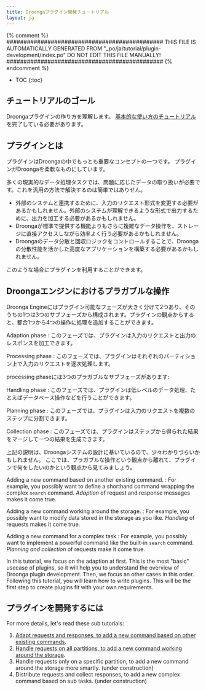 ```yaml
---
title: Droongaプラグイン開発チュートリアル
layout: ja
---
```


{% comment %}
##############################################
  THIS FILE IS AUTOMATICALLY GENERATED FROM
  "_po/ja/tutorial/plugin-development/index.po"
  DO NOT EDIT THIS FILE MANUALLY!
##############################################
{% endcomment %}


* TOC
{:toc}

## チュートリアルのゴール

Droongaプラグインの作り方を理解します。
[基本的な使い方のチュートリアル][basic tutorial]を完了している必要があります。


## プラグインとは

プラグインはDroongaの中でもっとも重要なコンセプトの一つです。
プラグインがDroongaを柔軟なものにしています。

多くの現実的なデータ処理タスクでは、問題に応じたデータの取り扱いが必要です。これを汎用の方法で解決するのは簡単ではありせん。

 * 外部のシステムと連携するために、入力のリクエスト形式を変更する必要があるかもしれません。外部のシステムが理解できるような形式で出力するために、出力を加工する必要があるかもしれません。
 * Droongaが標準で提供する機能よりもさらに複雑なデータ操作を、ストレージに直接アクセスしながら効率よく行う必要があるかもしれません。
 * Droongaのデータ分散と回収ロジックをコントロールすることで、Droongaの分散性能を活かした高度なアプリケーションを構築する必要があるかもしれません。

このような場合にプラグインを利用することができます。

## Droongaエンジンにおけるプラガブルな操作

Droonga Engineにはプラグイン可能なフェーズが大きく分けて2つあり、そのうちの1つは3つのサブフェーズから構成されます。プラグインの観点からすると、都合1つから4つの操作に処理を追加することができます。

Adaption phase
: このフェーズでは、プラグインは入力のリクエストと出力のレスポンスを加工できます。

Processing phase
: このフェーズでは、プラグインはそれぞれのパーティション上で入力のリクエストを逐次処理します。

processing phaseには3つのプラガブルなサブフェーズがあります:

Handling phase
: このフェーズでは、プラグインは低レベルのデータ処理、たとえばデータベース操作などを行うことができます。

Planning phase
: このフェーズでは、プラグインは入力のリクエストを複数のステップに分割できます。

Collection phase
: このフェーズでは、プラグインはステップから得られた結果をマージして一つの結果を生成できます。

上記の説明は、Droongaシステムの設計に基いているので、少々わかりづらいかもしれません。
ここでは、プラガブルな操作という観点から離れて、プラグインで何をしたいのかという観点から見てみましょう。

Adding a new command based on another existing command.
: For example, you possibly want to define a shorthand command wrapping the complex `search` command.
  *Adaption* of request and response messages makes it come true.

Adding a new command working around the storage.
: For example, you possibly want to modify data stored in the storage as you like.
  *Handling* of requests makes it come true.

Adding a new command for a complex task
: For example, you possibly want to implement a powerful command like the built-in `search` command.
  *Planning and collection* of requests make it come true.

In this tutorial, we focus on the adaption at first.
This is the most "basic" usecase of plugins, so it will help you to understand the overview of Droonga plugin development.
Then, we focus an other cases in this order.
Following this tutorial, you will learn how to write plugins.
This will be the first step to create plugins fit with your own requirements.

## プラグインを開発するには

For more details, let's read these sub tutorials:

 1. [Adapt requests and responses, to add a new command based on other existing commands][adapter].
 2. [Handle requests on all partitions, to add a new command working around the storage][handler].
 3. Handle requests only on a specific partition, to add a new command around the storage more smartly. (under construction)
 4. Distribute requests and collect responses, to add a new complex command based on sub tasks. (under construction)


  [basic tutorial]: ../basic/
  [overview]: ../../overview/
  [adapter]: ./adapter/
  [handler]: ./handler/
  [distribute-collect]: ./distribute-collect/

